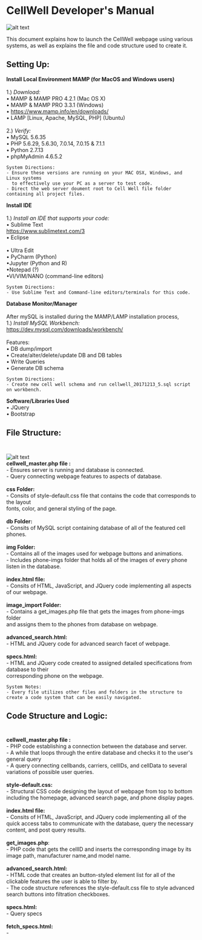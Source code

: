 CellWell Developer's Manual
=======

![alt text](https://farm5.staticflickr.com/4551/39045365031_78cc1a8b79_m.jpg "CellWell Logo")

This document explains how to launch the CellWell webpage using various systems, as well as explains the file and code structure used to create it.

## Setting Up:

**Install Local Environment MAMP (for MacOS and Windows users)**<br> <br>
	1.)  *Download:* <br>
	• MAMP & MAMP PRO 4.2.1 (Mac OS X) <br>
 	• MAMP & MAMP PRO 3.3.1 (Windows) <br>
	• https://www.mamp.info/en/downloads/ <br>
	• LAMP [Linux, Apache, MySQL, PHP] (Ubuntu) <br> <br>
	2.)  *Verify:* <br> 
 	• MySQL 5.6.35 <br>
	• PHP 5.6.29, 5.6.30, 7.0.14, 7.0.15 & 7.1.1 <br>
	• Python 2.7.13 <br>
   	• phpMyAdmin 4.6.5.2 <br>
	
	System Directions: 
	- Ensure these versions are running on your MAC OSX, Windows, and Linux systems 
	  to effectively use your PC as a server to test code. 
	- Direct the web server doument root to Cell Well file folder containing all project files.
	
**Install IDE** <br> <br>
	1.) *Install an IDE that supports your code:* <br>
	• Sublime Text <br>
	https://www.sublimetext.com/3 <br>
	• Eclipse <br>	
	• Ultra Edit <br>
	• PyCharm (Python) <br>
	•Jupyter (Python and R) <br>
	•Notepad (?) <br>
	•VI/VIM/NANO (command-line editors) <br>
	
	System Directions: 
	- Use Sublime Text and Command-line editors/terminals for this code.
	
**Database Monitor/Manager** <br><br>
	After mySQL is installed during the MAMP/LAMP installation process, <br>
	1.) *Install MySQL Workbench:* <br>
	https://dev.mysql.com/downloads/workbench/ <br><br>
	Features: <br>
 	• DB dump/import <br>
	• Create/alter/delete/update DB and DB tables <br>
	• Write Queries <br>
	• Generate DB schema <br>
	
	System Directions: 
	- Create new cell well schema and run cellwell_20171213_5.sql script on workbench. 
	
**Software/Libraries Used** <br>
	• JQuery <br>
	• Bootstrap <br>
	
## File Structure: <br> <br>
![alt text](https://farm5.staticflickr.com/4681/38349450854_26ce7c06ee_m.jpg "File Structure") <br>
	**cellwell_master.php file :** <br>
		- Ensures server is running and database is connected. <br>
		- Query connecting webpage features to aspects of database. <br> <br>
	**css Folder:** <br> 
		- Consits of style-default.css file that contains the code that corresponds to the layout  <br>
	 	  fonts, color, and general styling of the page. <br><br>
	**db Folder:** <br>
		- Consits of MySQL script containing database of all of the featured cell phones. <br><br>
	**img Folder:** <br>
		- Contains all of the images used for webpage buttons and animations. <br>
		- Includes phone-imgs folder that holds all of the images of every phone listen in the database.<br><br>
	**index.html file:** <br>
		- Consits of HTML, JavaScript, and JQuery code implementing all aspects of our webpage. <br><br>
	**image_import Folder:** <br>
		- Contains a get_images.php file that gets the images from phone-imgs folder<br>
		  and assigns them to the phones from database on webpage.<br><br>
	**advanced_search.html:**<br>
		- HTML and JQuery code for advanced search facet of webpage.<br><br>
	**specs.html:**<br>
		- HTML and JQuery code created to assigned detailed specifications from database to their <br>
		  corresponding phone on the webpage.<br>
		
	System Notes:	
	- Every file utilizes other files and folders in the structure to create a code system that can be easily navigated. 
	
## Code Structure and Logic:<br><br>
**cellwell_master.php file :** <br>
		- PHP code establishing a connection between the database and server. <br>
		- A while that loops through the entire database and checks it to the user's general query <br>
		- A query connecting cellbands, carriers, cellIDs, and cellData to several variations of possible user queries. <br> <br>
	**style-default.css:**<br>
		- Structural CSS code designing the layout of webpage from top to bottom including the homepage, advanced search page, and phone display pages. <br> <br>
	**index.html file:** <br>
		- Consits of HTML, JavaScript, and JQuery code implementing all of the quick access tabs to communicate with the database, query the necessary content, and post query results. <br><br>
	**get_images.php**: <br>
		- PHP code that gets the cellID and inserts the corresponding image by its image path, manufacturer name,and model name.   		 <br><br>
	**advanced_search.html:**<br>
		- HTML code that creates an button-styled element list for all of the clickable features the user is able to filter by.   		 <br>
		- The code structure references the style-default.css file to style advanced search buttons into filtration checkboxes. 		<br><br>
	**specs.html:**<br>
		- Query specs  <br><br>
	**fetch_specs.html:** <br>
		- 

